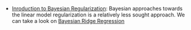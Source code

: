 

- [Inroduction to Bayesian Regularization](https://github.com/tonyfischetti/bayesian-regularization): Bayesian approaches towards the linear model regularization is a relatively less sought approach. We can take a look on [Bayesian Ridge Regression](https://github.com/tonyfischetti/bayesian-regularization/blob/master/l2-regularization/bayes-reg.R)

